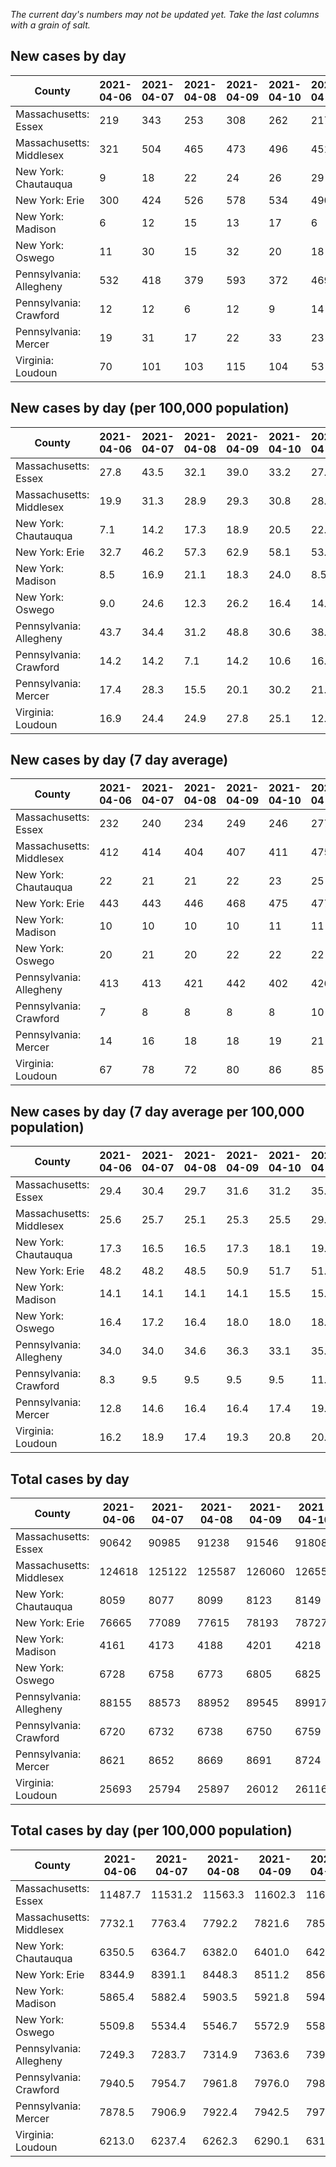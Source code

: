 _The current day's numbers may not be updated yet. Take the last columns with a grain of salt._
## New cases by day

| County | 2021-04-06 | 2021-04-07 | 2021-04-08 | 2021-04-09 | 2021-04-10 | 2021-04-11 | 2021-04-12 |
| --- | --- | --- | --- | --- | --- | --- | --- |
| Massachusetts: Essex | 219 | 343 | 253 | 308 | 262 | 217 | 173 |
| Massachusetts: Middlesex | 321 | 504 | 465 | 473 | 496 | 451 | 334 |
| New York: Chautauqua | 9 | 18 | 22 | 24 | 26 | 29 | 27 |
| New York: Erie | 300 | 424 | 526 | 578 | 534 | 490 | 363 |
| New York: Madison | 6 | 12 | 15 | 13 | 17 | 6 | 7 |
| New York: Oswego | 11 | 30 | 15 | 32 | 20 | 18 | 14 |
| Pennsylvania: Allegheny | 532 | 418 | 379 | 593 | 372 | 469 | 248 |
| Pennsylvania: Crawford | 12 | 12 | 6 | 12 | 9 | 14 | 14 |
| Pennsylvania: Mercer | 19 | 31 | 17 | 22 | 33 | 23 | 11 |
| Virginia: Loudoun | 70 | 101 | 103 | 115 | 104 | 53 | 74 |

## New cases by day (per 100,000 population)

| County | 2021-04-06 | 2021-04-07 | 2021-04-08 | 2021-04-09 | 2021-04-10 | 2021-04-11 | 2021-04-12 |
| --- | --- | --- | --- | --- | --- | --- | --- |
| Massachusetts: Essex | 27.8 | 43.5 | 32.1 | 39.0 | 33.2 | 27.5 | 21.9 |
| Massachusetts: Middlesex | 19.9 | 31.3 | 28.9 | 29.3 | 30.8 | 28.0 | 20.7 |
| New York: Chautauqua | 7.1 | 14.2 | 17.3 | 18.9 | 20.5 | 22.9 | 21.3 |
| New York: Erie | 32.7 | 46.2 | 57.3 | 62.9 | 58.1 | 53.3 | 39.5 |
| New York: Madison | 8.5 | 16.9 | 21.1 | 18.3 | 24.0 | 8.5 | 9.9 |
| New York: Oswego | 9.0 | 24.6 | 12.3 | 26.2 | 16.4 | 14.7 | 11.5 |
| Pennsylvania: Allegheny | 43.7 | 34.4 | 31.2 | 48.8 | 30.6 | 38.6 | 20.4 |
| Pennsylvania: Crawford | 14.2 | 14.2 | 7.1 | 14.2 | 10.6 | 16.5 | 16.5 |
| Pennsylvania: Mercer | 17.4 | 28.3 | 15.5 | 20.1 | 30.2 | 21.0 | 10.1 |
| Virginia: Loudoun | 16.9 | 24.4 | 24.9 | 27.8 | 25.1 | 12.8 | 17.9 |

## New cases by day (7 day average)

| County | 2021-04-06 | 2021-04-07 | 2021-04-08 | 2021-04-09 | 2021-04-10 | 2021-04-11 | 2021-04-12 |
| --- | --- | --- | --- | --- | --- | --- | --- |
| Massachusetts: Essex | 232 | 240 | 234 | 249 | 246 | 277 | 254 |
| Massachusetts: Middlesex | 412 | 414 | 404 | 407 | 411 | 475 | 435 |
| New York: Chautauqua | 22 | 21 | 21 | 22 | 23 | 25 | 22 |
| New York: Erie | 443 | 443 | 446 | 468 | 475 | 477 | 459 |
| New York: Madison | 10 | 10 | 10 | 10 | 11 | 11 | 11 |
| New York: Oswego | 20 | 21 | 20 | 22 | 22 | 22 | 20 |
| Pennsylvania: Allegheny | 413 | 413 | 421 | 442 | 402 | 426 | 430 |
| Pennsylvania: Crawford | 7 | 8 | 8 | 8 | 8 | 10 | 11 |
| Pennsylvania: Mercer | 14 | 16 | 18 | 18 | 19 | 21 | 22 |
| Virginia: Loudoun | 67 | 78 | 72 | 80 | 86 | 85 | 89 |

## New cases by day (7 day average per 100,000 population)

| County | 2021-04-06 | 2021-04-07 | 2021-04-08 | 2021-04-09 | 2021-04-10 | 2021-04-11 | 2021-04-12 |
| --- | --- | --- | --- | --- | --- | --- | --- |
| Massachusetts: Essex | 29.4 | 30.4 | 29.7 | 31.6 | 31.2 | 35.1 | 32.2 |
| Massachusetts: Middlesex | 25.6 | 25.7 | 25.1 | 25.3 | 25.5 | 29.5 | 27.0 |
| New York: Chautauqua | 17.3 | 16.5 | 16.5 | 17.3 | 18.1 | 19.7 | 17.3 |
| New York: Erie | 48.2 | 48.2 | 48.5 | 50.9 | 51.7 | 51.9 | 50.0 |
| New York: Madison | 14.1 | 14.1 | 14.1 | 14.1 | 15.5 | 15.5 | 15.5 |
| New York: Oswego | 16.4 | 17.2 | 16.4 | 18.0 | 18.0 | 18.0 | 16.4 |
| Pennsylvania: Allegheny | 34.0 | 34.0 | 34.6 | 36.3 | 33.1 | 35.0 | 35.4 |
| Pennsylvania: Crawford | 8.3 | 9.5 | 9.5 | 9.5 | 9.5 | 11.8 | 13.0 |
| Pennsylvania: Mercer | 12.8 | 14.6 | 16.4 | 16.4 | 17.4 | 19.2 | 20.1 |
| Virginia: Loudoun | 16.2 | 18.9 | 17.4 | 19.3 | 20.8 | 20.6 | 21.5 |

## Total cases by day

| County | 2021-04-06 | 2021-04-07 | 2021-04-08 | 2021-04-09 | 2021-04-10 | 2021-04-11 | 2021-04-12 |
| --- | --- | --- | --- | --- | --- | --- | --- |
| Massachusetts: Essex | 90642 | 90985 | 91238 | 91546 | 91808 | 92025 | 92198 |
| Massachusetts: Middlesex | 124618 | 125122 | 125587 | 126060 | 126556 | 127007 | 127341 |
| New York: Chautauqua | 8059 | 8077 | 8099 | 8123 | 8149 | 8178 | 8205 |
| New York: Erie | 76665 | 77089 | 77615 | 78193 | 78727 | 79217 | 79580 |
| New York: Madison | 4161 | 4173 | 4188 | 4201 | 4218 | 4224 | 4231 |
| New York: Oswego | 6728 | 6758 | 6773 | 6805 | 6825 | 6843 | 6857 |
| Pennsylvania: Allegheny | 88155 | 88573 | 88952 | 89545 | 89917 | 90386 | 90634 |
| Pennsylvania: Crawford | 6720 | 6732 | 6738 | 6750 | 6759 | 6773 | 6787 |
| Pennsylvania: Mercer | 8621 | 8652 | 8669 | 8691 | 8724 | 8747 | 8758 |
| Virginia: Loudoun | 25693 | 25794 | 25897 | 26012 | 26116 | 26169 | 26243 |

## Total cases by day (per 100,000 population)

| County | 2021-04-06 | 2021-04-07 | 2021-04-08 | 2021-04-09 | 2021-04-10 | 2021-04-11 | 2021-04-12 |
| --- | --- | --- | --- | --- | --- | --- | --- |
| Massachusetts: Essex | 11487.7 | 11531.2 | 11563.3 | 11602.3 | 11635.5 | 11663.0 | 11684.9 |
| Massachusetts: Middlesex | 7732.1 | 7763.4 | 7792.2 | 7821.6 | 7852.3 | 7880.3 | 7901.0 |
| New York: Chautauqua | 6350.5 | 6364.7 | 6382.0 | 6401.0 | 6421.4 | 6444.3 | 6465.6 |
| New York: Erie | 8344.9 | 8391.1 | 8448.3 | 8511.2 | 8569.4 | 8622.7 | 8662.2 |
| New York: Madison | 5865.4 | 5882.4 | 5903.5 | 5921.8 | 5945.8 | 5954.2 | 5964.1 |
| New York: Oswego | 5509.8 | 5534.4 | 5546.7 | 5572.9 | 5589.3 | 5604.0 | 5615.5 |
| Pennsylvania: Allegheny | 7249.3 | 7283.7 | 7314.9 | 7363.6 | 7394.2 | 7432.8 | 7453.2 |
| Pennsylvania: Crawford | 7940.5 | 7954.7 | 7961.8 | 7976.0 | 7986.6 | 8003.2 | 8019.7 |
| Pennsylvania: Mercer | 7878.5 | 7906.9 | 7922.4 | 7942.5 | 7972.7 | 7993.7 | 8003.7 |
| Virginia: Loudoun | 6213.0 | 6237.4 | 6262.3 | 6290.1 | 6315.2 | 6328.1 | 6346.0 |
